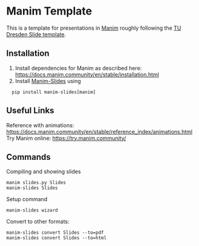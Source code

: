 # Manim Template

This is a template for presentations in [Manim](https://www.manim.community/) roughly following the [TU Dresden Slide template](https://tu-dresden.de/ing/informatik/smt/cgv/studium/materialien?set_language=en).

## Installation

1. Install dependencies for Manim as described here: https://docs.manim.community/en/stable/installation.html
2. Install [Manim-Slides](https://www.manim.community/plugin/manim-slides/) using
```
  pip install manim-slides[manim]
```

## Useful Links

Reference with animations: https://docs.manim.community/en/stable/reference_index/animations.html
Try Manim online: https://try.manim.community/

## Commands

Compiling and showing slides
```
manim slides.py Slides
manim-slides Slides
```

Setup command
```
manim-slides wizard
```

Convert to other formats:
```
manim-slides convert Slides --to=pdf
manim-slides convert Slides --to=html
```

